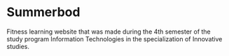 # Summerbod
Fitness learning website that was made during the 4th semester of the study program Information Technologies in the specialization of Innovative studies.

